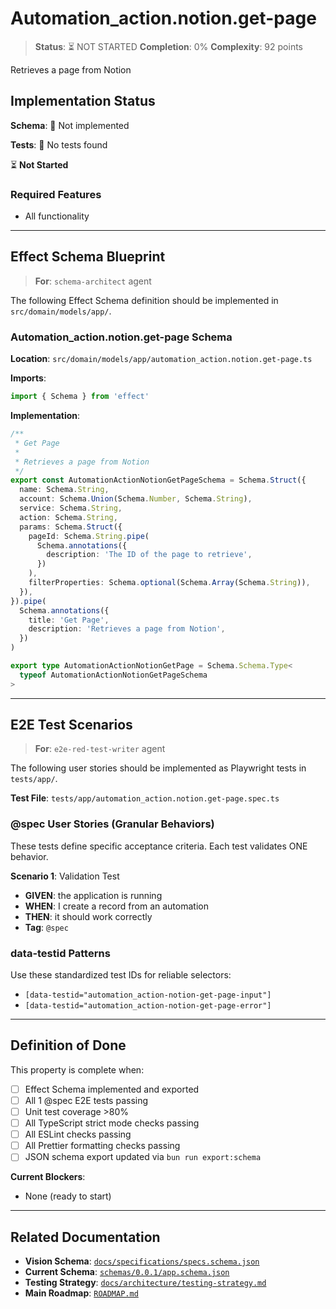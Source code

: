 # Automation_action.notion.get-page

> **Status**: ⏳ NOT STARTED
> **Completion**: 0%
> **Complexity**: 92 points

Retrieves a page from Notion

## Implementation Status

**Schema**: 🔴 Not implemented

**Tests**: 🔴 No tests found

⏳ **Not Started**

### Required Features

- All functionality

---

## Effect Schema Blueprint

> **For**: `schema-architect` agent

The following Effect Schema definition should be implemented in `src/domain/models/app/`.

### Automation_action.notion.get-page Schema

**Location**: `src/domain/models/app/automation_action.notion.get-page.ts`

**Imports**:

```typescript
import { Schema } from 'effect'
```

**Implementation**:

```typescript
/**
 * Get Page
 *
 * Retrieves a page from Notion
 */
export const AutomationActionNotionGetPageSchema = Schema.Struct({
  name: Schema.String,
  account: Schema.Union(Schema.Number, Schema.String),
  service: Schema.String,
  action: Schema.String,
  params: Schema.Struct({
    pageId: Schema.String.pipe(
      Schema.annotations({
        description: 'The ID of the page to retrieve',
      })
    ),
    filterProperties: Schema.optional(Schema.Array(Schema.String)),
  }),
}).pipe(
  Schema.annotations({
    title: 'Get Page',
    description: 'Retrieves a page from Notion',
  })
)

export type AutomationActionNotionGetPage = Schema.Schema.Type<
  typeof AutomationActionNotionGetPageSchema
>
```

---

## E2E Test Scenarios

> **For**: `e2e-red-test-writer` agent

The following user stories should be implemented as Playwright tests in `tests/app/`.

**Test File**: `tests/app/automation_action.notion.get-page.spec.ts`

### @spec User Stories (Granular Behaviors)

These tests define specific acceptance criteria. Each test validates ONE behavior.

**Scenario 1**: Validation Test

- **GIVEN**: the application is running
- **WHEN**: I create a record from an automation
- **THEN**: it should work correctly
- **Tag**: `@spec`

### data-testid Patterns

Use these standardized test IDs for reliable selectors:

- `[data-testid="automation_action-notion-get-page-input"]`
- `[data-testid="automation_action-notion-get-page-error"]`

---

## Definition of Done

This property is complete when:

- [ ] Effect Schema implemented and exported
- [ ] All 1 @spec E2E tests passing
- [ ] Unit test coverage >80%
- [ ] All TypeScript strict mode checks passing
- [ ] All ESLint checks passing
- [ ] All Prettier formatting checks passing
- [ ] JSON schema export updated via `bun run export:schema`

**Current Blockers**:

- None (ready to start)

---

## Related Documentation

- **Vision Schema**: [`docs/specifications/specs.schema.json`](../specs.schema.json)
- **Current Schema**: [`schemas/0.0.1/app.schema.json`](../../schemas/0.0.1/app.schema.json)
- **Testing Strategy**: [`docs/architecture/testing-strategy.md`](../../architecture/testing-strategy.md)
- **Main Roadmap**: [`ROADMAP.md`](../../../ROADMAP.md)
